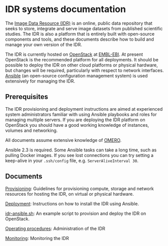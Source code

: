 # IDR systems documentation

The [Image Data Resource (IDR)](https://idr.openmicroscopy.org/) is an online, public data repository that seeks to store, integrate and serve image datasets from published scientific studies.
The IDR is also a platform that is entirely built with open-source components and tools, and these documents describe how to build and manage your own version of the IDR.

The IDR is currently hosted on [OpenStack](https://www.openstack.org/) at [EMBL-EBI](http://www.ebi.ac.uk/).
At present OpenStack is the recommended platform for all deployments.
It should be possible to deploy the IDR on other cloud platforms or physical hardware, but changes will be required, particularly with respect to network interfaces.
[Ansible](https://www.ansible.com/) (an open-source configuration management system) is used extensively for managing the IDR.


## Prerequisites

The IDR provisioning and deployment instructions are aimed at experienced system administrators familiar with using Ansible playbooks and roles for managing multiple servers.
If you are deploying the IDR platform on OpenStack you should have a good working knowledge of instances, volumes and networking.

All documents assume extensive knowledge of [OMERO](https://www.openmicroscopy.org/site/support/omero5/sysadmins/).

Ansible 2.3 is required.
Some Ansible tasks can take a long time, such as pulling Docker images.
If you see lost connections you can try setting a keep-alive in your `.ssh/config` file, e.g. `ServerAliveInterval 30`.


## Documents

[Provisioning](docs/provisioning.md): Guidelines for provisioning compute, storage and network resources for hosting the IDR, on virtual or physical hardware.

[Deployment](docs/deployment.md): Instructions on how to install the IDR using Ansible.

[idr-ansible.sh](docs/idr-ansible.sh): An example script to provision and deploy the IDR on OpenStack.

[Operating procedures](docs/operating-procedures.md): Administration of the IDR

[Monitoring](docs/monitoring.md): Monitoring the IDR
